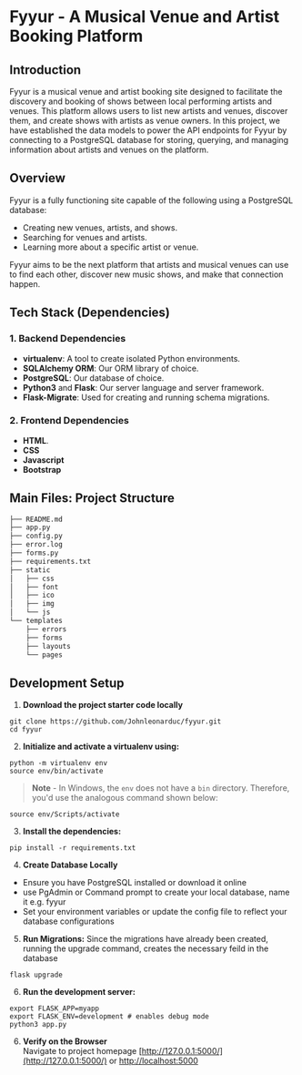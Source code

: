 # Fyyur - A Musical Venue and Artist Booking Platform

## Introduction

Fyyur is a musical venue and artist booking site designed to facilitate the discovery and booking of shows between local performing artists and venues. This platform allows users to list new artists and venues, discover them, and create shows with artists as venue owners. In this project, we have established the data models to power the API endpoints for Fyyur by connecting to a PostgreSQL database for storing, querying, and managing information about artists and venues on the platform.

## Overview

Fyyur is a fully functioning site capable of the following using a PostgreSQL database:

- Creating new venues, artists, and shows.
- Searching for venues and artists.
- Learning more about a specific artist or venue.

Fyyur aims to be the next platform that artists and musical venues can use to find each other, discover new music shows, and make that connection happen.

## Tech Stack (Dependencies)

### 1. Backend Dependencies
- **virtualenv**: A tool to create isolated Python environments.
- **SQLAlchemy ORM**: Our ORM library of choice.
- **PostgreSQL**: Our database of choice.
- **Python3** and **Flask**: Our server language and server framework.
- **Flask-Migrate**: Used for creating and running schema migrations.

### 2. Frontend Dependencies
- **HTML**.
- **CSS**
- **Javascript** 
- **Bootstrap** 
## Main Files: Project Structure

  ```sh
  ├── README.md
  ├── app.py
  ├── config.py
  ├── error.log
  ├── forms.py
  ├── requirements.txt
  ├── static
  │   ├── css 
  │   ├── font
  │   ├── ico
  │   ├── img
  │   └── js
  └── templates
      ├── errors
      ├── forms
      ├── layouts
      └── pages
  ```
## Development Setup
1. **Download the project starter code locally**
```
git clone https://github.com/Johnleonarduc/fyyur.git
cd fyyur
```

2. **Initialize and activate a virtualenv using:**
```
python -m virtualenv env
source env/bin/activate
```
>**Note** - In Windows, the `env` does not have a `bin` directory. Therefore, you'd use the analogous command shown below:
```
source env/Scripts/activate
```

3. **Install the dependencies:**
```
pip install -r requirements.txt
```

4. **Create Database Locally**
- Ensure you have PostgreSQL installed or download it online
- use PgAdmin or Command prompt to create your local database, name it e.g. fyyur
- Set your environment variables or update the config file to reflect your database configurations

5. **Run Migrations:**
Since the migrations have already been created, running the upgrade command, creates the necessary feild in the database
```
flask upgrade
```

6. **Run the development server:**
```
export FLASK_APP=myapp
export FLASK_ENV=development # enables debug mode
python3 app.py
```

6. **Verify on the Browser**<br>
Navigate to project homepage [http://127.0.0.1:5000/](http://127.0.0.1:5000/) or [http://localhost:5000](http://localhost:5000) 

